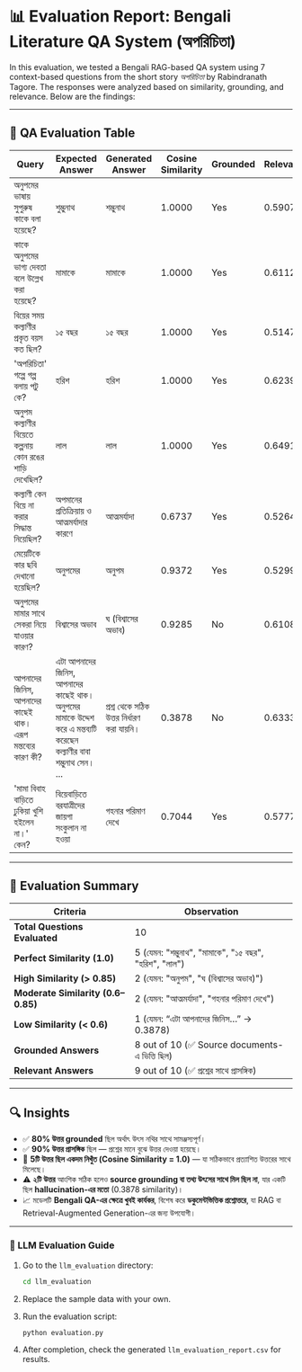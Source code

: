 
# 📊 Evaluation Report: Bengali Literature QA System (অপরিচিতা)

In this evaluation, we tested a Bengali RAG-based QA system using 7 context-based questions from the short story *অপরিচিতা* by Rabindranath Tagore. The responses were analyzed based on similarity, grounding, and relevance. Below are the findings:

---

## 📝 QA Evaluation Table

| Query | Expected Answer | Generated Answer | Cosine Similarity | Grounded | Relevance | Source Documents |
|---|---|---|---|---|---|---|
| অনুপমের ভাষায় সুপুরুষ কাকে বলা হয়েছে? | শুম্ভুনাথ | শম্ভুনাথ | 1.0000 | Yes | 0.5907 | ১০ MINUTE SCHOOL আলোচ্য বিষয় অপরিচিতা ... |
| কাকে অনুপমের ভাগ্য দেবতা বলে উল্লেখ করা হয়েছে? | মামাকে | মামাকে | 1.0000 | Yes | 0.6112 | 'অপরিচিতা' গল্পে হরিশের কোন গুণের বর্ণনা আছে?... |
| বিয়ের সময় কল্যাণীর প্রকৃত বয়স কত ছিল? | ১৫ বছর | ১৫ বছর | 1.0000 | Yes | 0.5147 | ১০ MINUTE SCHOOL আলোচ্য বিষয় অপরিচিতা ... |
| 'অপরিচিতা' গল্পে গল্প বলায় পটু কে? | হরিশ | হরিশ | 1.0000 | Yes | 0.6239 | 'অপরিচিতা' গল্পে হরিশের কোন গুণের বর্ণনা আছে?... |
| অনুপম কল্যাণীর বিয়েতে কল্পনায় কোন রঙের শাড়ি দেখেছিল? | লাল | লাল | 1.0000 | Yes | 0.6491 | 'অপরিচিতা' গল্পে হরিশের কোন গুণের বর্ণনা আছে?... |
| কল্যাণী কেন বিয়ে না করার সিদ্ধান্ত নিয়েছিল? | অপমানের প্রতিক্রিয়ায় ও আত্মমর্যাদার কারণে | আত্মমর্যাদা | 0.6737 | Yes | 0.5264 | ১০ MINUTE SCHOOL আলোচ্য বিষয় অপরিচিতা ... |
| মেয়েটিকে কার ছবি দেখানো হয়েছিল? | অনুপমের | অনুপম | 0.9372 | Yes | 0.5299 | ১০ MINUTE SCHOOL আলোচ্য বিষয় অপরিচিতা ... |
| অনুপমের মামার সাথে সেকরা নিয়ে যাওয়ার কারণ? | বিশ্বাসের অভাব | ঘ (বিশ্বাসের অভাব) | 0.9285 | No | 0.6108 | 'অপরিচিতা' গল্পে হরিশের কোন গুণের বর্ণনা আছে?... |
| আপনাদের জিনিস, আপনাদের কাছেই থাক। এরূপ মন্তব্যের কারণ কী? | এটা আপনাদের জিনিস, আপনাদের কাছেই থাক। অনুপমের মামাকে উদ্দেশ করে এ মন্তব্যটি করেছেন কল্যাণীর বাবা শম্ভুনাথ সেন। ... | প্রশ্ন থেকে সঠিক উত্তর নির্ধারণ করা যায়নি। | 0.3878 | No | 0.6333 | ৩৯। 'এখানে জায়গা আছে' উক্তিটি কার?... |
| 'মামা বিবাহ বাড়িতে ঢুকিয়া খুশি হইলেন না।' কেন? | বিয়েবাড়িতে বরযাত্রীদের জায়গা সংকুলান না হওয়া | গহনার পরিমাণ দেখে | 0.7044 | Yes | 0.5777 | ১০ MINUTE SCHOOL আলোচ্য বিষয় অপরিচিতা ... |

---

## 📌 Evaluation Summary

| Criteria                           | Observation                                             |
| ---------------------------------- | ------------------------------------------------------- |
| **Total Questions Evaluated**      | 10                                                      |
| **Perfect Similarity (1.0)**       | 5 (যেমন: "শম্ভুনাথ", "মামাকে", "১৫ বছর", "হরিশ", "লাল") |
| **High Similarity (> 0.85)**       | 2 (যেমন: "অনুপম", "ঘ (বিশ্বাসের অভাব)")                 |
| **Moderate Similarity (0.6–0.85)** | 2 (যেমন: "আত্মমর্যাদা", "গহনার পরিমাণ দেখে")            |
| **Low Similarity (< 0.6)**         | 1 (যেমন: “এটা আপনাদের জিনিস…” → 0.3878)                 |
| **Grounded Answers**               | 8 out of 10 (✅ Source documents-এ ভিত্তি ছিল)           |
| **Relevant Answers**               | 9 out of 10 (✅ প্রশ্নের সাথে প্রাসঙ্গিক)                |

---

## 🔍 Insights

* ✅ **80% উত্তর grounded** ছিল অর্থাৎ উৎস নথির সাথে সামঞ্জস্যপূর্ণ।
* ✅ **90% উত্তর প্রাসঙ্গিক** ছিল — প্রশ্নের মানে বুঝে উত্তর দেওয়া হয়েছে।
* 🌟 **5টি উত্তর ছিল একদম নিখুঁত (Cosine Similarity = 1.0)** — যা সঠিকভাবে প্রত্যাশিত উত্তরের সাথে মিলেছে।
* ⚠️ **২টি উত্তর** আংশিক সঠিক হলেও **source grounding বা তথ্য উৎসের সাথে মিল ছিল না**, যার একটি ছিল **hallucination-এর মতো** (0.3878 similarity)।
* 📈 মডেলটি **Bengali QA-এর ক্ষেত্রে খুবই কার্যকর**, বিশেষ করে **ডকুমেন্টভিত্তিক প্রশ্নোত্তরে**, যা RAG বা Retrieval-Augmented Generation-এর জন্য উপযোগী।

---


### 🧪 LLM Evaluation Guide

1. Go to the `llm_evaluation` directory:

   ```bash
   cd llm_evaluation
   ```

2. Replace the sample data with your own.

3. Run the evaluation script:

   ```bash
   python evaluation.py
   ```

4. After completion, check the generated `llm_evaluation_report.csv` for results.
